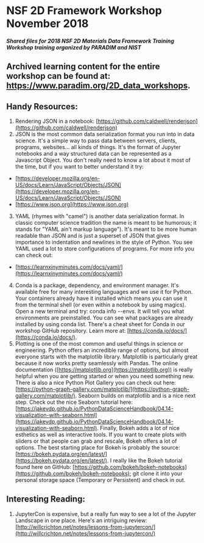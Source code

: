 # NSF 2D Framework Workshop November 2018

##### Shared files for 2018 NSF 2D Materials Data Framework Training Workshop training organized by PARADIM and NIST
Archived learning content for the entire workshop can be found at: https://www.paradim.org/2D_data_workshops.
---

## Handy Resources:

1. Rendering JSON in a notebook: [https://github.com/caldwell/renderjson](https://github.com/caldwell/renderjson)
2. JSON is the most common data serialization format you run into in data science. It's a simple way to pass data between servers, clients, programs, websites... all kinds of things. It's the format of Jupyter notebooks and a way structured data can be represented as a Javascript Object. You don't really need to know a lot about it most of the time, but if you want to better understand it try:
  * [https://developer.mozilla.org/en-US/docs/Learn/JavaScript/Objects/JSON](https://developer.mozilla.org/en-US/docs/Learn/JavaScript/Objects/JSON) 
  * [https://www.json.org](https://www.json.org)
3. YAML (rhymes with "camel") is another data serialization format. In classic computer science tradition the name is meant to be humorous; it stands for "YAML ain't markup language"). It's meant to be more human readable than JSON and is just a superset of JSON that gives importance to indentation and newlines in the style of Python. You see YAML used a lot to store configurations of programs.  For more info you can check out:
  * [https://learnxinyminutes.com/docs/yaml/](https://learnxinyminutes.com/docs/yaml/)
4. Conda is a package, dependency, and environment manager. It's available free for many interesting languages and we use it for Python. Your containers already have it installed which means you can use it from the terminal shell (or even within a notebook by using magics). Open a new terminal and try: conda info --envs.  It will tell you what environments are preinstalled.  You can see what packages are already installed by using conda list. There's a cheat sheet for Conda in our workshop GitHub repository.  Learn more at: [https://conda.io/docs/](https://conda.io/docs/).
5. Plotting is one of the most common and useful things in science or engineering. Python offers an incredible range of options, but almost everyone starts with the matplotlib library. Matplotlib is particularly great because it now works pretty seamlessly with Pandas. The online documentation ([https://matplotlib.org](https://matplotlib.org)) is really helpful when you are getting started or when you need something new. There is also a nice Python Plot Gallery you can check out here: [https://python-graph-gallery.com/matplotlib/](https://python-graph-gallery.com/matplotlib/). Seaborn builds on matplotlib and is a nice next step. Check out the nice Seaborn tutorial here: [https://jakevdp.github.io/PythonDataScienceHandbook/04.14-visualization-with-seaborn.html](https://jakevdp.github.io/PythonDataScienceHandbook/04.14-visualization-with-seaborn.html). Finally, Bokeh adds a lot of nice esthetics as well as interactive tools. If you want to create plots with sliders or that people can grab and rescale, Bokeh offers a lot of options. The best starting place for Bokeh is probably the source: [https://bokeh.pydata.org/en/latest/](https://bokeh.pydata.org/en/latest/). I really like the Bokeh tutorial found here on GitHub: [https://github.com/bokeh/bokeh-notebooks](https://github.com/bokeh/bokeh-notebooks); git clone it into your personal storage space (Temporary or Persistent) and check in out.


## Interesting Reading:

1.  JupyterCon is expensive, but a really fun way to see a lot of the Jupyter Landscape in one place. Here's an intriguing review: [http://willcrichton.net/notes/lessons-from-jupytercon/](http://willcrichton.net/notes/lessons-from-jupytercon/)

